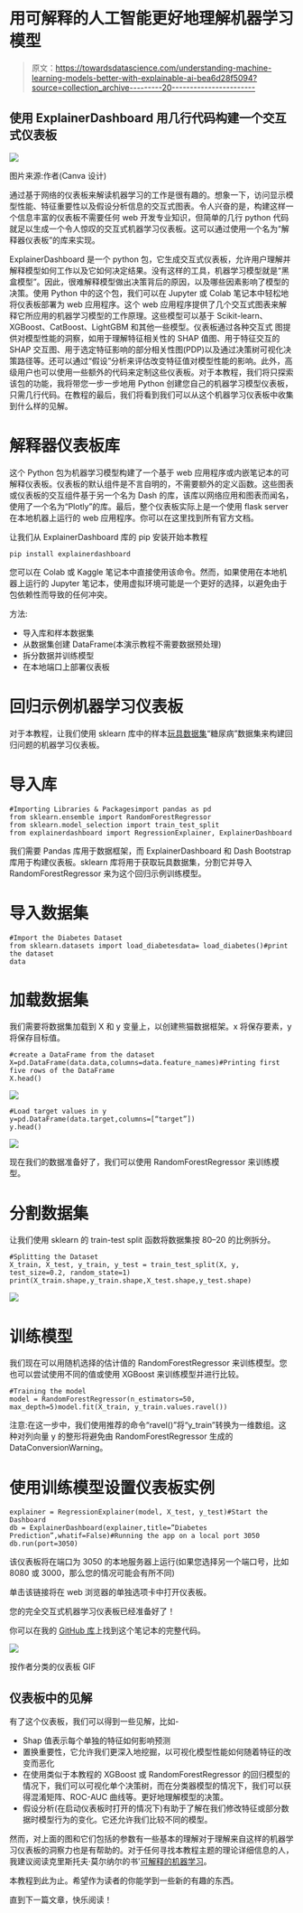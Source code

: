 # 用可解释的人工智能更好地理解机器学习模型

> 原文：<https://towardsdatascience.com/understanding-machine-learning-models-better-with-explainable-ai-bea6d28f5094?source=collection_archive---------20----------------------->

## 使用 ExplainerDashboard 用几行代码构建一个交互式仪表板

![](img/83c47df94e2bbf13cd92a2e8bd4540f4.png)

图片来源:作者(Canva 设计)

通过基于网络的仪表板来解读机器学习的工作是很有趣的。想象一下，访问显示模型性能、特征重要性以及假设分析信息的交互式图表。令人兴奋的是，构建这样一个信息丰富的仪表板不需要任何 web 开发专业知识，但简单的几行 python 代码就足以生成一个令人惊叹的交互式机器学习仪表板。这可以通过使用一个名为“解释器仪表板”的库来实现。

ExplainerDashboard 是一个 python 包，它生成交互式仪表板，允许用户理解并解释模型如何工作以及它如何决定结果。没有这样的工具，机器学习模型就是“黑盒模型”。因此，很难解释模型做出决策背后的原因，以及哪些因素影响了模型的决策。使用 Python 中的这个包，我们可以在 Jupyter 或 Colab 笔记本中轻松地将仪表板部署为 web 应用程序。这个 web 应用程序提供了几个交互式图表来解释它所应用的机器学习模型的工作原理。这些模型可以基于 Scikit-learn、XGBoost、CatBoost、LightGBM 和其他一些模型。仪表板通过各种交互式
图提供对模型性能的洞察，如用于理解特征相关性的 SHAP 值图、用于特征交互的
SHAP 交互图、用于选定特征影响的部分相关性图(PDP)以及通过决策树可视化决策路径等。还可以通过“假设”分析来评估改变特征值对模型性能的影响。此外，高级用户也可以使用一些额外的代码来定制这些仪表板。对于本教程，我们将只探索该包的功能，我将带您一步一步地用 Python 创建您自己的机器学习模型仪表板，只需几行代码。在教程的最后，我们将看到我们可以从这个机器学习仪表板中收集到什么样的见解。

# 解释器仪表板库

这个 Python 包为机器学习模型构建了一个基于 web 应用程序或内嵌笔记本的可解释仪表板。仪表板的默认组件是不言自明的，不需要额外的定义函数。这些图表或仪表板的交互组件基于另一个名为 Dash 的库，该库以网络应用和图表而闻名，使用了一个名为“Plotly”的库。最后，整个仪表板实际上是一个使用 flask server 在本地机器上运行的 web 应用程序。你可以在这里找到所有官方文档。

让我们从 ExplainerDashboard 库的 pip 安装开始本教程

```
pip install explainerdashboard
```

您可以在 Colab 或 Kaggle 笔记本中直接使用该命令。然而，如果使用在本地机器上运行的 Jupyter 笔记本，使用虚拟环境可能是一个更好的选择，以避免由于包依赖性而导致的任何冲突。

方法:

*   导入库和样本数据集
*   从数据集创建 DataFrame(本演示教程不需要数据预处理)
*   拆分数据并训练模型
*   在本地端口上部署仪表板

# 回归示例机器学习仪表板

对于本教程，让我们使用 sklearn 库中的样本[玩具数据集](https://scikit-learn.org/stable/datasets/toy_dataset.html)“糖尿病”数据集来构建回归问题的机器学习仪表板。

# 导入库

```
#Importing Libraries & Packagesimport pandas as pd
from sklearn.ensemble import RandomForestRegressor
from sklearn.model_selection import train_test_split
from explainerdashboard import RegressionExplainer, ExplainerDashboard
```

我们需要 Pandas 库用于数据框架，而 ExplainerDashboard 和 Dash Bootstrap 库用于构建仪表板。sklearn 库将用于获取玩具数据集，分割它并导入 RandomForestRegressor 来为这个回归示例训练模型。

# 导入数据集

```
#Import the Diabetes Dataset
from sklearn.datasets import load_diabetesdata= load_diabetes()#print the dataset
data
```

# 加载数据集

我们需要将数据集加载到 X 和 y 变量上，以创建熊猫数据框架。x 将保存要素，y 将保存目标值。

```
#create a DataFrame from the dataset
X=pd.DataFrame(data.data,columns=data.feature_names)#Printing first five rows of the DataFrame
X.head()
```

![](img/9f581b7588b0bdedfbf7bbd914b23f65.png)

```
#Load target values in y
y=pd.DataFrame(data.target,columns=[“target”])
y.head()
```

![](img/a9c192082670d4371b9c55fdb10176db.png)

现在我们的数据准备好了，我们可以使用 RandomForestRegressor 来训练模型。

# 分割数据集

让我们使用 sklearn 的 train-test split 函数将数据集按 80–20 的比例拆分。

```
#Splitting the Dataset
X_train, X_test, y_train, y_test = train_test_split(X, y, test_size=0.2, random_state=1)
print(X_train.shape,y_train.shape,X_test.shape,y_test.shape)
```

![](img/fb39a94ec5584491f4ea66fbb6e16441.png)

# 训练模型

我们现在可以用随机选择的估计值的 RandomForestRegressor 来训练模型。您也可以尝试使用不同的值或使用 XGBoost 来训练模型并进行比较。

```
#Training the model
model = RandomForestRegressor(n_estimators=50, max_depth=5)model.fit(X_train, y_train.values.ravel())
```

注意:在这一步中，我们使用推荐的命令“ravel()”将“y_train”转换为一维数组。这种对列向量 y 的整形将避免由 RandomForestRegressor 生成的 DataConversionWarning。

# 使用训练模型设置仪表板实例

```
explainer = RegressionExplainer(model, X_test, y_test)#Start the Dashboard
db = ExplainerDashboard(explainer,title=”Diabetes Prediction”,whatif=False)#Running the app on a local port 3050
db.run(port=3050)
```

该仪表板将在端口为 3050 的本地服务器上运行(如果您选择另一个端口号，比如 8080 或 3000，那么您的情况可能会有所不同)

单击该链接将在 web 浏览器的单独选项卡中打开仪表板。

您的完全交互式机器学习仪表板已经准备好了！

你可以在我的 [GitHub 库](https://github.com/Devashree21/ExplainerDashboard)上找到这个笔记本的完整代码。

![](img/e186473e167da32a54d41110cbc767de.png)

按作者分类的仪表板 GIF

## 仪表板中的见解

有了这个仪表板，我们可以得到一些见解，比如-

*   Shap 值表示每个单独的特征如何影响预测
*   置换重要性，它允许我们更深入地挖掘，以可视化模型性能如何随着特征的改变而恶化
*   在使用类似于本教程的 XGBoost 或 RandomForestRegressor 的回归模型的情况下，我们可以可视化单个决策树，而在分类器模型的情况下，我们可以获得混淆矩阵、ROC-AUC 曲线等。更好地理解模型的决策。
*   假设分析(在启动仪表板时打开的情况下)有助于了解在我们修改特征或部分数据时模型行为的变化。它还允许我们比较不同的模型。

然而，对上面的图和它们包括的参数有一些基本的理解对于理解来自这样的机器学习仪表板的洞察力也是有帮助的。对于任何寻找本教程主题的理论详细信息的人，我建议阅读克里斯托夫·莫尔纳尔的书'[可解释的机器学习](https://christophm.github.io/interpretable-ml-book/shap.html)。

本教程到此为止。希望作为读者的你能学到一些新的有趣的东西。

直到下一篇文章，快乐阅读！
